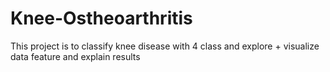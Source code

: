 # Knee-Ostheoarthritis
This project is to classify knee disease with 4 class and explore + visualize data feature and explain results
